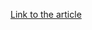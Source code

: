 [Link to the article](https://www.riskiq.com/blog/labs/spear-phishing-turkish-defense-contractors/)
